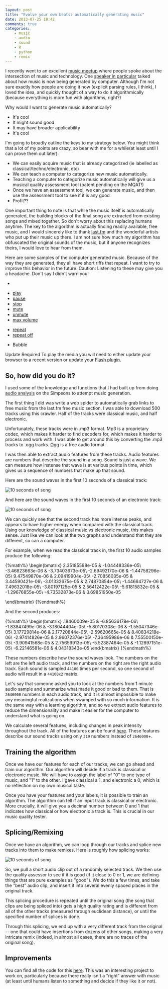 ```yaml
---
layout: post
title: "Evolve your own beats: automatically generating music"
date: 2013-07-25 18:42
comments: true
categories:
    - music
    - audio
    - sound
    - R
    - python
    - remix
---
```


I recently went to an excellent [music meetup](http://www.meetup.com/Boston-Music-Technology-Group/) where people spoke about the intersection of music and technology.  One [speaker in particular](http://dadabots.tumblr.com/) talked about how music is now being generated by computer.  Although I'm not sure exactly how people are doing it now (explicit parsing rules, I think), I loved the idea, and quickly thought of a way to do it algorithmically (because everything is more fun with algorithms, right?)

Why would I want to generate music automatically?

* It's cool
* It might sound good
* It may have broader applicability
* It's cool

I'm going to broadly outline the keys to my strategy below. You might think that a lot of my points are crazy, so bear with me for a while(at least until I can prove them out later):

* We can easily acquire music that is already categorized (ie labelled as classical/techno/electronic, etc)
* We can teach a computer to categorize new music automatically.
* Teaching a computer to categorize music automatically will give us a musical quality assessment tool (patent pending on the MQAT!)
* Once we have an assessment tool, we can generate music, and then use the assessment tool to see if it is any good
* Profit??

One important thing to note is that while the music itself is automatically generated, the building blocks of the final song are extracted from existing songs and mixed together.  So don't worry about this replacing humans anytime.  The key to the algorithm is actually finding readily available, free music, and I would sincerely like to thank [last.fm](http://www.last.fm/music/+free-music-downloads) and the wonderful artists who put up their music up there.  I am not sure how much my algorithm has obfuscated the original sounds of the music, but if anyone recognizes theirs, I would love to hear from them.

Here are some samples of the computer generated music.  Because of the way they are generated, they all have short riffs that repeat.  I want to try to improve this behavior in the future.  Caution:  Listening to these may give you a headache.  Don't say I didn't warn you!

<div>
    <div id="jquery_jplayer_1" class="jp-jplayer"></div>
    <div id="jp_container_1">
      <div class="jp-playlist">
        <ul>
          <li></li>
        </ul>
      </div>
       <div class="jp-type-single">
      <div class="jp-gui jp-interface">
        <ul class="jp-controls">
          <li><a href="javascript:;" class="jp-play" tabindex="1">play</a></li>
          <li><a href="javascript:;" class="jp-pause" tabindex="1">pause</a></li>
          <li><a href="javascript:;" class="jp-stop" tabindex="1">stop</a></li>
          <li><a href="javascript:;" class="jp-mute" tabindex="1" title="mute">mute</a></li>
          <li><a href="javascript:;" class="jp-unmute" tabindex="1" title="unmute">unmute</a></li>
          <li><a href="javascript:;" class="jp-volume-max" tabindex="1" title="max volume">max volume</a></li>
        </ul>
        <div class="jp-progress">
          <div class="jp-seek-bar">
            <div class="jp-play-bar"></div>
          </div>
        </div>
        <div class="jp-volume-bar">
          <div class="jp-volume-bar-value"></div>
        </div>
        <div class="jp-time-holder">
          <div class="jp-current-time"></div>
          <div class="jp-duration"></div>
          <ul class="jp-toggles">
            <li><a href="javascript:;" class="jp-repeat" tabindex="1" title="repeat">repeat</a></li>
            <li><a href="javascript:;" class="jp-repeat-off" tabindex="1" title="repeat off">repeat off</a></li>
          </ul>
        </div>
      </div>
      <div class="jp-title">
        <ul>
          <li>Bubble</li>
        </ul>
      </div>
      <div class="jp-no-solution">
        <span>Update Required</span>
        To play the media you will need to either update your browser to a recent version or update your <a href="http://get.adobe.com/flashplayer/" target="_blank">Flash plugin</a>.
      </div>
    </div>
    </div>
      <script type="text/javascript">
    $(document).ready(function(){

        var myPlaylist = new jPlayerPlaylist({
          jPlayer: "#jquery_jplayer_1",
          cssSelectorAncestor: "#jp_container_1"
        },
        [
          {
            title: "Heavy",
            oga:"/downloads/code/07-25-2013-223535Chopin%2BEtude%2BOp10%2BNo%2B12.ogg"
          },
          {
            title: "Cheerful",
            oga: "/downloads/code/07-25-2013-224817Vaenga.ogg"
          },
          {
            title: "Atmospheric",
            oga: "/downloads/code/07-25-2013-224913Vaenga.ogg"
          },
          {
            title: "Dark",
            oga: "/downloads/code/07-25-2013-225227Vakning%2Ba%25C3%25B0%2Belska.ogg"
          },
          {
            title: "Melancholy",
            oga: "/downloads/code/07-25-2013-225539Saturnus.ogg"
          },
          {
            title: "Interrupted Piano",
            oga: "/downloads/code/07-25-2013-230321Lake%2BHylia.ogg"
          },
          {
            title: "The Duel",
            oga: "/downloads/code/07-25-2013-230511Lake%2BHylia.ogg"
          },
          {
            title: "The Duel Pt.2",
            oga: "/downloads/code/07-25-2013-230801Mars.ogg"
          },
          {
            title: "Excitement",
            oga: "/downloads/code/07-25-2013-231644Sol.ogg"
          },
          {
            title: "Darkly Soothing",
            oga: "/downloads/code/07-25-2013-231949Jenova%2BReturns%2B%2528J-E-N-O-V-A%2B%257E%2BJenova%2BComplete%2529.ogg"
          },
          {
            title: "Where are we going?",
            oga: "/downloads/code/07-25-2013-232912Saturnus.ogg"
          },
          {
            title: "Atmosphere",
            oga: "/downloads/code/07-25-2013-233221The%2BMasamune.ogg"
          },
          {
            title: "Interrupted Peace",
            oga: "/downloads/code/07-25-2013-233529Byrjun%2Bvetrar.ogg"
          },
          {
            title: "Movement",
            oga: "/downloads/code/07-25-2013-233835Lake%2BHylia.ogg"
          },
          {
            title: "Electronic",
            oga: "/downloads/code/07-25-2013-234141Mars.ogg"
          },
          {
            title: "The Duel Pt. 3",
            oga: "/downloads/code/07-25-2013-234449Vor%2B%25C3%25AD%2Bmig.ogg"
          },
          {
            title: "Peace",
            oga: "/downloads/code/07-25-2013-234755Jupiter.ogg"
          },
          {
            title: "Tranquil",
            oga: "/downloads/code/07-26-2013-000022Fuego%2BFr%25C3%25ADo%2B%2528Frozen%2BFlame%2529.ogg"
          }
        ],
        {
          playlistOptions: {
            enableRemoveControls: true
          },
          swfPath: "/javascripts",
          supplied: "oga",
          smoothPlayBar: true,
          keyEnabled: true,
          audioFullScreen: true
        });
        });
  </script>
</div>

<!--more-->

So, how did you do it?
-----------------------------------------------------

I used some of the knowledge and functions that I had built up from doing [audio analysis](http://vikparuchuri.com/blog/analyzing-audio-to-figure-out-which-simpsons-character-is-speaking/) on the Simpsons to attempt music generation.

The first thing I did was write a web spider to automatically grab links to free music from the last.fm free music section.  I was able to download 500 tracks using this crawler.  Half of the tracks were classical music, and half electronic.

Unfortunately, these tracks were in .mp3 format.  Mp3 is a proprietary codec, which makes it harder to find decoders for, which makes it harder to process and work with.  I was able to get around this by converting the .mp3 tracks to .ogg tracks.  [Ogg](https://en.wikipedia.org/wiki/Ogg) is a free audio format.

I was then able to extract audio features from these tracks.  Audio features are numbers that describe the sound in a song.  Sound is just a wave.  We can measure how instense that wave is at various points in time, which gives us a sequence of numbers that make up that sound.

Here are the sound waves in the first 10 seconds of a classical track:

![10 seconds of song](../images/evolve-beats/song_10s.png)

And here are the sound waves in the first 10 seconds of an electronic track:

![10 seconds of song](../images/evolve-beats/esong_10s.png)

We can quickly see that the second track has more intense peaks, and appears to have higher energy when compared with the classical track.  Using our knowledge of classical music vs electronic music, this makes sense.  Just like we can look at the two graphs and understand that they are different, so can a computer.

For example, when we read the classical track in, the first 10 audio samples produce the following:

{%math%}
\begin{bmatrix}
2.35185598e-05 & -1.04448336e-05\\
-3.46823663e-06 & -3.73403673e-05\\
-2.69492170e-06 & -1.44758296e-05\\
9.47549870e-06 & 2.09419904e-05\\
-2.70856035e-05 & 3.44590421e-06\\
-3.01332675e-05 & 2.74870854e-05\\
-1.44664727e-06 & 7.49632018e-05\\
-3.80197125e-05 & 2.56412422e-05\\
-5.61815832e-05 & -1.29676855e-05\\
-4.73532873e-06 & 3.69851950e-05

\end{bmatrix}
{%endmath%}

And the second produces:

{%math%}
\begin{bmatrix}
.18460009e-05 & -6.85636178e-06\\
-1.83847499e-06 & -3.18044404e-05\\
-5.80170308e-06 & -1.55047346e-05\\
3.17729814e-06 &  2.17720844e-05\\
-2.59620665e-05 &  8.40834218e-06\\
-2.97414826e-05 &  2.96072376e-05\\
-7.36495986e-06 &  7.55500150e-05\\
-3.90941568e-05 &  2.75659913e-05\\
-5.52387464e-05 & -1.12897151e-05\\
-6.22146581e-06 &  4.04318343e-05
\end{bmatrix}
{%endmath%}

These numbers describe how the sound waves look.  The numbers on the left are the left audio track, and the numbers on the right are the right audio track.  Each sound is sampled `44100` times per second, so one second of audio will result in a `44100x2` matrix.

Let's say that someone asked you to look at the numbers from 1 minute audio sample and summarize what made it good or bad to them.  That is `2646000` numbers in each audio track, and it is almost impossible to make any meaningful realizations when swamped with so much information.  It is the same way with a learning algorithm, and so we extract audio features to reduce the dimensionality and make it easier for the computer to understand what is going on.

We calculate several features, including changes in peak intensity throughout the track.  All of the features can be found [here](https://github.com/VikParuchuri/evolve-music).  These features describe our sound tracks using only `319` numbers instead of `2646000`+.

Training the algorithm
--------------------------------------

Once we have our features for each of our tracks, we can go ahead and train our algorithm.  Our algorithm will decide if a track is classical or electronic music.  We will have to assign the label of "0" to one type of music, and "1" to the other.  I gave classical a 1, and electronic a 0, which is no reflection on my own musical taste.

Once you have your features and your labels, it is possible to train an algorithm.  The algorithm can tell if an input track is classical or electronic.  More crucially, it will give you a decimal number between 0 and 1 that indicates how classical or how electronic a track is.  This is crucial in our music quality tester.

Splicing/Remixing
-----------------------------------------

Once we have an algorithm, we can loop through our tracks and splice new tracks into them to make remixes.  Here is roughly how splicing works:

![10 seconds of song](../images/evolve-beats/workflow.png)

So, we pull a short audio clip out of a randomly selected track.  We then use the quality assessor to see if it is good (if it close to 0 or 1, we are defining things that are pure examples as "good").  We do this a few times, and take the "best" audio clip, and insert it into several evenly spaced places in the original track.

This splicing procedure is repeated until the original song (the song that clips are being spliced into) gets a high quality rating and is different from all of the other tracks (measured through euclidean distance), or until the specified number of splices is done.

Through this splicing, we end up with a very different track from the original -- one that could have insertions from dozens of other songs, making a very intricate remix (indeed, in almost all cases, there are no traces of the original song).

Improvements
------------------------------------------

You can find all the code for this [here](https://github.com/VikParuchuri/evolve-music).  This was an interesting project to work on, particularly because there really isn't a "right" answer with music (at least until humans listen to something and decide if they like it or not).








